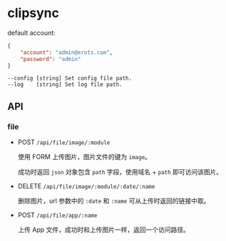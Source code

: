 # clipsync

default account:
```json
{
    "account": "admin@erots.com",
    "password": "admin"
}
```

```
--config [string] Set config file path.
--log    [string] Set log file path.
```


## API

### file

- POST `/api/file/image/:module`

    使用 FORM 上传图片，图片文件的键为 `image`。

    成功时返回 `json` 对象包含 `path` 字段，使用域名 + `path` 即可访问该图片。

- DELETE `/api/file/image/:module/:date/:name`

    删除图片，url 参数中的 `:date` 和 `:name` 可从上传时返回的链接中取。

- POST `/api/file/app/:name`

    上传 App 文件，成功时和上传图片一样，返回一个访问路径。
